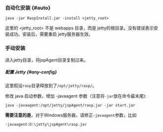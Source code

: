### 自动化安装 {#auto}

```
java -jar RaspInstall.jar -install <jetty_root>
```

这里的 &lt;jetty\_root&gt; 不是 webapps 目录，而是 jetty的根目录。没有错误表示安装成功。安装后，需要重启 jetty服务器生效。

### 手动安装

进入jetty目录，将jspAgent目录复制过来。

##### 配置 Jetty {#any-config}

这里假设`rasp`目录释放到了`/opt/jetty/rasp/`。

修改 java 启动参数，增加 -javaagent 参数（注意将`-jar`放在命令最末尾\):

```
java -javaagent:/opt/jetty/jspAgent/rasp.jar -jar start.jar
```

**需要注意的是**，对于Windows服务器，请修正`-javaagent`参数，比如

```
-javaagent:D:\jetty\jspAgent\rasp.jar
```



